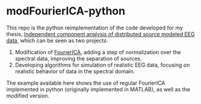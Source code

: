 # modFourierICA-python
This repo is the python reimplementation of the code developed for my thesis, [Independent component analysis of distributed source modeled EEG data](https://www.researchgate.net/publication/351474383_Independent_component_analysis_of_distributed_source_modeled_EEG_data), which can be seen as two projects:
1) Modification of [FourierICA](https://www.cs.helsinki.fi/group/neuroinf/code/fourierica/html/fourierica.html), adding a step of normalization over the spectral data, improving the separation of sources. 
2) Developing algorithms for simulation of realistic EEG data, focusing on realistic behavior of data in the spectral domain. 

The example available here shows the use of regular FourierICA implemented in python (originally implemented in MATLAB), as well as the modified version.  
